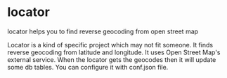 # locator
locator helps you to find reverse geocoding from open street map

Locator is a kind of specific project which may not fit someone. It finds reverse geocoding from latitude and longitude. It uses Open Street Map's external service. When the locator gets the geocodes then it will update some db tables. You can configure it with conf.json file. 
